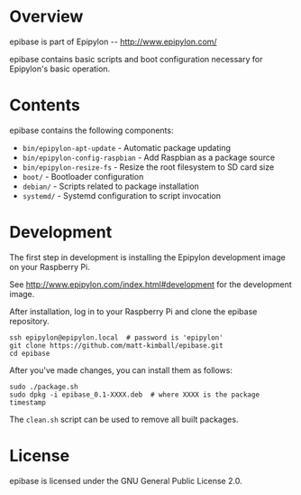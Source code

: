 # Overview

epibase is part of Epipylon -- http://www.epipylon.com/

epibase contains basic scripts and boot configuration necessary
for Epipylon's basic operation.

# Contents

epibase contains the following components:

* `bin/epipylon-apt-update` - Automatic package updating
* `bin/epipylon-config-raspbian` - Add Raspbian as a package source
* `bin/epipylon-resize-fs` - Resize the root filesystem to SD card size
* `boot/` - Bootloader configuration
* `debian/` - Scripts related to package installation
* `systemd/` - Systemd configuration to script invocation

# Development

The first step in development is installing the Epipylon development
image on your Raspberry Pi.

See http://www.epipylon.com/index.html#development for the development
image.

After installation, log in to your Raspberry Pi and clone the epibase
repository.

    ssh epipylon@epipylon.local  # password is 'epipylon'
    git clone https://github.com/matt-kimball/epibase.git
    cd epibase

After you've made changes, you can install them as follows:

    sudo ./package.sh
    sudo dpkg -i epibase_0.1-XXXX.deb  # where XXXX is the package timestamp

The `clean.sh` script can be used to remove all built packages.

# License

epibase is licensed under the GNU General Public License 2.0.

